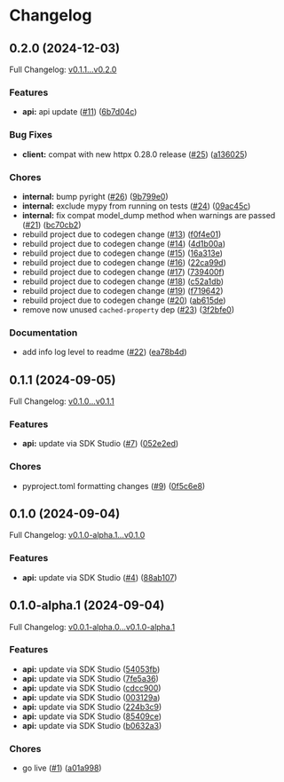 # Changelog

## 0.2.0 (2024-12-03)

Full Changelog: [v0.1.1...v0.2.0](https://github.com/bespokelabsai/bespokelabs-python/compare/v0.1.1...v0.2.0)

### Features

* **api:** api update ([#11](https://github.com/bespokelabsai/bespokelabs-python/issues/11)) ([6b7d04c](https://github.com/bespokelabsai/bespokelabs-python/commit/6b7d04c370a723783df80c09f267053ca71edaf5))


### Bug Fixes

* **client:** compat with new httpx 0.28.0 release ([#25](https://github.com/bespokelabsai/bespokelabs-python/issues/25)) ([a136025](https://github.com/bespokelabsai/bespokelabs-python/commit/a136025df0b967d2d187efcf37a7cd8434d82191))


### Chores

* **internal:** bump pyright ([#26](https://github.com/bespokelabsai/bespokelabs-python/issues/26)) ([9b799e0](https://github.com/bespokelabsai/bespokelabs-python/commit/9b799e0d08cbb1a654964feccb5c32e2a71f1650))
* **internal:** exclude mypy from running on tests ([#24](https://github.com/bespokelabsai/bespokelabs-python/issues/24)) ([09ac45c](https://github.com/bespokelabsai/bespokelabs-python/commit/09ac45c89cd7cbd22124828cd78deb7c4c991a6b))
* **internal:** fix compat model_dump method when warnings are passed ([#21](https://github.com/bespokelabsai/bespokelabs-python/issues/21)) ([bc70cb2](https://github.com/bespokelabsai/bespokelabs-python/commit/bc70cb2cfde0d63e7255e0870114ca5bc4f7f52c))
* rebuild project due to codegen change ([#13](https://github.com/bespokelabsai/bespokelabs-python/issues/13)) ([f0f4e01](https://github.com/bespokelabsai/bespokelabs-python/commit/f0f4e01ea78c3afe2ed086e98ff6d9eced208fe2))
* rebuild project due to codegen change ([#14](https://github.com/bespokelabsai/bespokelabs-python/issues/14)) ([4d1b00a](https://github.com/bespokelabsai/bespokelabs-python/commit/4d1b00ab32c0e9e69b44942781d0a1e994dc51b3))
* rebuild project due to codegen change ([#15](https://github.com/bespokelabsai/bespokelabs-python/issues/15)) ([16a313e](https://github.com/bespokelabsai/bespokelabs-python/commit/16a313ee5b0ed49d70fb8240bdf3cd60d8a35b7e))
* rebuild project due to codegen change ([#16](https://github.com/bespokelabsai/bespokelabs-python/issues/16)) ([22ca99d](https://github.com/bespokelabsai/bespokelabs-python/commit/22ca99d2b5f38c431914ecf79389637c89c7e892))
* rebuild project due to codegen change ([#17](https://github.com/bespokelabsai/bespokelabs-python/issues/17)) ([739400f](https://github.com/bespokelabsai/bespokelabs-python/commit/739400f6a85165c7c0bc42a64c705c5ca03229c6))
* rebuild project due to codegen change ([#18](https://github.com/bespokelabsai/bespokelabs-python/issues/18)) ([c52a1db](https://github.com/bespokelabsai/bespokelabs-python/commit/c52a1dba63c3d58ba8e2efa00d28cbf5f062c06d))
* rebuild project due to codegen change ([#19](https://github.com/bespokelabsai/bespokelabs-python/issues/19)) ([f719642](https://github.com/bespokelabsai/bespokelabs-python/commit/f7196420739ecfd3b8fbcbe665ef98597fd704af))
* rebuild project due to codegen change ([#20](https://github.com/bespokelabsai/bespokelabs-python/issues/20)) ([ab615de](https://github.com/bespokelabsai/bespokelabs-python/commit/ab615de01029a6ea18e6691df04f57241ec4d54b))
* remove now unused `cached-property` dep ([#23](https://github.com/bespokelabsai/bespokelabs-python/issues/23)) ([3f2bfe0](https://github.com/bespokelabsai/bespokelabs-python/commit/3f2bfe0cf97cbf79760badc7273003976f65278a))


### Documentation

* add info log level to readme ([#22](https://github.com/bespokelabsai/bespokelabs-python/issues/22)) ([ea78b4d](https://github.com/bespokelabsai/bespokelabs-python/commit/ea78b4de7416e724beaac54e68ecd1d0e5678045))

## 0.1.1 (2024-09-05)

Full Changelog: [v0.1.0...v0.1.1](https://github.com/bespokelabsai/bespokelabs-python/compare/v0.1.0...v0.1.1)

### Features

* **api:** update via SDK Studio ([#7](https://github.com/bespokelabsai/bespokelabs-python/issues/7)) ([052e2ed](https://github.com/bespokelabsai/bespokelabs-python/commit/052e2ede8c634b31dc4075d57b88bfc7fdb9cb59))


### Chores

* pyproject.toml formatting changes ([#9](https://github.com/bespokelabsai/bespokelabs-python/issues/9)) ([0f5c6e8](https://github.com/bespokelabsai/bespokelabs-python/commit/0f5c6e84656c6b48640ffb4bbb47780e94a9ed4a))

## 0.1.0 (2024-09-04)

Full Changelog: [v0.1.0-alpha.1...v0.1.0](https://github.com/bespokelabsai/bespokelabs-python/compare/v0.1.0-alpha.1...v0.1.0)

### Features

* **api:** update via SDK Studio ([#4](https://github.com/bespokelabsai/bespokelabs-python/issues/4)) ([88ab107](https://github.com/bespokelabsai/bespokelabs-python/commit/88ab107c0b748171107610ca7996a7e7cd34cfc2))

## 0.1.0-alpha.1 (2024-09-04)

Full Changelog: [v0.0.1-alpha.0...v0.1.0-alpha.1](https://github.com/bespokelabsai/bespokelabs-python/compare/v0.0.1-alpha.0...v0.1.0-alpha.1)

### Features

* **api:** update via SDK Studio ([54053fb](https://github.com/bespokelabsai/bespokelabs-python/commit/54053fb6a75d481609d33102f198e3dc91b3ba60))
* **api:** update via SDK Studio ([7fe5a36](https://github.com/bespokelabsai/bespokelabs-python/commit/7fe5a367cd4ef0e6d06f960bcd49bf2845223326))
* **api:** update via SDK Studio ([cdcc900](https://github.com/bespokelabsai/bespokelabs-python/commit/cdcc900b8e9a37045889fd96199dc866b60c076d))
* **api:** update via SDK Studio ([003129a](https://github.com/bespokelabsai/bespokelabs-python/commit/003129a7672a76149ebaa139cdae241e296b1fcd))
* **api:** update via SDK Studio ([224b3c9](https://github.com/bespokelabsai/bespokelabs-python/commit/224b3c9a2751a732e1d1c9a3426caf6df0882960))
* **api:** update via SDK Studio ([85409ce](https://github.com/bespokelabsai/bespokelabs-python/commit/85409cebb1bea4e92d834374edfe16669a7a41eb))
* **api:** update via SDK Studio ([b0632a3](https://github.com/bespokelabsai/bespokelabs-python/commit/b0632a3db7f72e9556590d84aa744fe4a50b12af))


### Chores

* go live ([#1](https://github.com/bespokelabsai/bespokelabs-python/issues/1)) ([a01a998](https://github.com/bespokelabsai/bespokelabs-python/commit/a01a998870299ef7acf0432382b1868908da319e))

